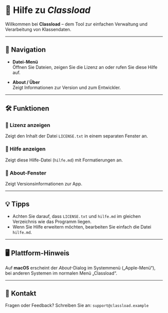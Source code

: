 # 📘 Hilfe zu *Classload*

Willkommen bei **Classload** – dem Tool zur einfachen Verwaltung und Verarbeitung von Klassendaten.

---

## 🧭 Navigation

- **Datei-Menü**  
  Öffnen Sie Dateien, zeigen Sie die Lizenz an oder rufen Sie diese Hilfe auf.

- **About / Über**  
  Zeigt Informationen zur Version und zum Entwickler.

---

## 🛠️ Funktionen

### 🔹 Lizenz anzeigen
Zeigt den Inhalt der Datei `LICENSE.txt` in einem separaten Fenster an.

### 🔹 Hilfe anzeigen
Zeigt diese Hilfe-Datei (`hilfe.md`) mit Formatierungen an.

### 🔹 About-Fenster
Zeigt Versionsinformationen zur App.

---

## 💡 Tipps

- Achten Sie darauf, dass `LICENSE.txt` und `hilfe.md` im gleichen Verzeichnis wie das Programm liegen.
- Wenn Sie Hilfe erweitern möchten, bearbeiten Sie einfach die Datei `hilfe.md`.

---

## 🖥️ Plattform-Hinweis

Auf **macOS** erscheint der *About*-Dialog im Systemmenü („Apple-Menü“), bei anderen Systemen im normalen Menü „Classload“.

---

## 📩 Kontakt

Fragen oder Feedback? Schreiben Sie an: `support@classload.example`